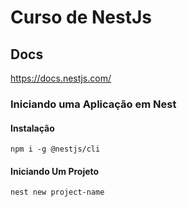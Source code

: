 # Curso de NestJs

## Docs

https://docs.nestjs.com/

### Iniciando uma Aplicação em Nest

#### Instalação

    npm i -g @nestjs/cli

#### Iniciando Um Projeto

    nest new project-name


